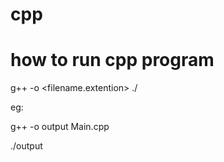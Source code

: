 # cpp

# how to run cpp program

g++ -o <output file name> <filename.extention>
./<output file name>

eg:

g++ -o output Main.cpp

./output
